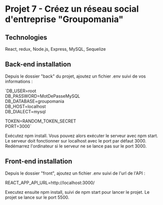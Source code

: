 # Projet 7 - Créez un réseau social d'entreprise "Groupomania"

## Technologies

React, redux, Node.js, Express, MySQL, Sequelize

## Back-end installation

Depuis le dossier "back" du projet, ajoutez un fichier .env suivi de vos informations :

`DB_USER=root  
DB_PASSWORD=MotDePasseMySQL  
DB_DATABASE=groupomania  
DB_HOST=localhost  
DB_DIALECT=mysql

TOKEN=RANDOM_TOKEN_SECRET  
PORT=3000`

Exécutez npm install. Vous pouvez alors exécuter le serveur avec npm start. Le serveur doit fonctionner sur localhost avec le port par défaut 3000. Redémarrez l'ordinateur si le serveur ne se lance pas sur le port 3000.

## Front-end installation

Depuis le dossier "front", ajoutez un fichier .env suivi de l'url de l'API :

REACT_APP_API_URL=http://localhost:3000/

Executez ensuite npm install, suivi de npm start pour lancer le projet. Le projet se lance sur le port 5500.

